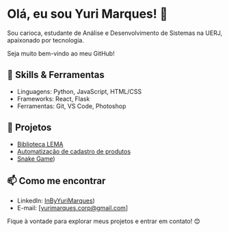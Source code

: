 # Olá, eu sou Yuri Marques! 👋

Sou carioca, estudante de Análise e Desenvolvimento de Sistemas na UERJ, apaixonado por tecnologia.

Seja muito bem-vindo ao meu GitHub!

## 🔧 Skills & Ferramentas

- Linguagens: Python, JavaScript, HTML/CSS
- Frameworks: React, Flask
- Ferramentas: Git, VS Code, Photoshop

## 🌱 Projetos

- [Biblioteca LEMA](https://github.com/GitByYuriMarques/biblioteca-lema)
- [Automatização de cadastro de produtos](https://github.com/GitByYuriMarques/bot-cadastro-produtos)
- [Snake Game](https://github.com/GitByYuriMarques/snake-game-py))

## 📫 Como me encontrar

- LinkedIn: [InByYuriMarques](https://www.linkedin.com/in/inbyyurimarques/))
- E-mail: [yurimarques.corp@gmail.com]

Fique à vontade para explorar meus projetos e entrar em contato! 😊
